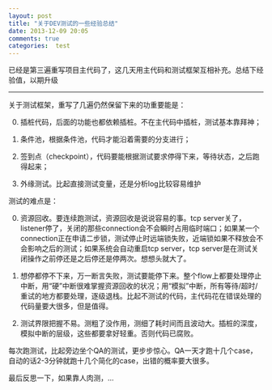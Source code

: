 ```yaml
---
layout: post
title: "关于DEV测试的一些经验总结"
date: 2013-12-09 20:05
comments: true
categories:  test
---
```


已经是第三遍重写项目主代码了，这几天用主代码和测试框架互相补充。总结下经验值，以期升级

---
关于测试框架，重写了几遍仍然保留下来的功重要能是：

0. 插桩代码，后面的功能也都依赖插桩。不在主代码中插桩，测试基本靠拜神；

1. 条件池，根据条件池，代码才能沿着需要的分支进行；

2. 签到点（checkpoint），代码要能根据测试要求停得下来，等待状态，之后跑得起来；

3. 外缘测试。比起直接测试变量，还是分析log比较容易维护

测试的难点是：

0. 资源回收。要连续跑测试，资源回收是说说容易的事。tcp server关了，listener停了，关闭的那些connection会不会瞬时占用临时端口；如果某一个connection正在申请二步锁，测试停止时远端锁失败，近端锁如果不释放会不会影响之后的测试；如果系统会自动重启tcp server，tcp server是在测试关闭操作之前停还是之后停还是停两次。想想头就大了。

1. 想停都停不下来，万一断言失败，测试要能停下来。整个flow上都要处理停止中断，用“硬”中断很难掌握资源回收的状况；用“模拟”中断，所有等待/超时/重试的地方都要处理，逐级退栈。比起不测试的代码，主代码花在错误处理的代码量要大很多，但是值得。

2. 测试界限把握不易。测粗了没作用，测细了耗时间而且波动大。插桩的深度，模拟中断的层级，这些都要拿好轻重。否则代码已腐败。

每次跑测试，比起旁边坐个QA的测试，更步步惊心。QA一天才跑十几个case，自动的话2-3分钟就跑十几个简化的case，出错的概率要大很多。 

最后反思一下，如果靠人肉测，...
